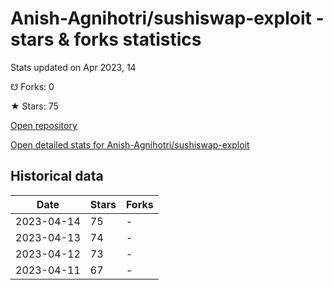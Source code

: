 # Anish-Agnihotri/sushiswap-exploit - stars & forks statistics

Stats updated on Apr 2023, 14

☋ Forks: 0

★ Stars: 75

[Open repository](https://github.com/Anish-Agnihotri/sushiswap-exploit)

[Open detailed stats for Anish-Agnihotri/sushiswap-exploit](https://reviewgithub.com/rep/Anish-Agnihotri/sushiswap-exploit)

## Historical data
| Date | Stars | Forks |
|------|-------|-------|
| 2023-04-14 | 75 | - | 
| 2023-04-13 | 74 | - | 
| 2023-04-12 | 73 | - | 
| 2023-04-11 | 67 | - | 

